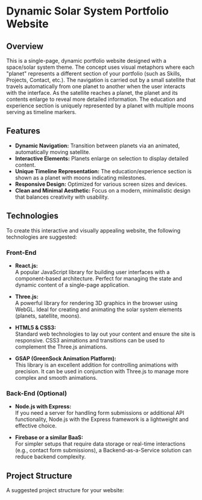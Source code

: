 # Dynamic Solar System Portfolio Website

## Overview
This is a single-page, dynamic portfolio website designed with a space/solar system theme. The concept uses visual metaphors where each "planet" represents a different section of your portfolio (such as Skills, Projects, Contact, etc.). The navigation is carried out by a small satellite that travels automatically from one planet to another when the user interacts with the interface. As the satellite reaches a planet, the planet and its contents enlarge to reveal more detailed information. The education and experience section is uniquely represented by a planet with multiple moons serving as timeline markers.

## Features
- **Dynamic Navigation:** Transition between planets via an animated, automatically moving satellite.
- **Interactive Elements:** Planets enlarge on selection to display detailed content.
- **Unique Timeline Representation:** The education/experience section is shown as a planet with moons indicating milestones.
- **Responsive Design:** Optimized for various screen sizes and devices.
- **Clean and Minimal Aesthetic:** Focus on a modern, minimalistic design that balances creativity with usability.

## Technologies
To create this interactive and visually appealing website, the following technologies are suggested:

### Front-End
- **React.js:**  
  A popular JavaScript library for building user interfaces with a component-based architecture. Perfect for managing the state and dynamic content of a single-page application.

- **Three.js:**  
  A powerful library for rendering 3D graphics in the browser using WebGL. Ideal for creating and animating the solar system elements (planets, satellite, moons).

- **HTML5 & CSS3:**  
  Standard web technologies to lay out your content and ensure the site is responsive. CSS3 animations and transitions can be used to complement the Three.js animations.

- **GSAP (GreenSock Animation Platform):**  
  This library is an excellent addition for controlling animations with precision. It can be used in conjunction with Three.js to manage more complex and smooth animations.

### Back-End (Optional)
- **Node.js with Express:**  
  If you need a server for handling form submissions or additional API functionality, Node.js with the Express framework is a lightweight and effective choice.

- **Firebase or a similar BaaS:**  
  For simpler setups that require data storage or real-time interactions (e.g., contact form submissions), a Backend-as-a-Service solution can reduce backend complexity.

## Project Structure
A suggested project structure for your website:
